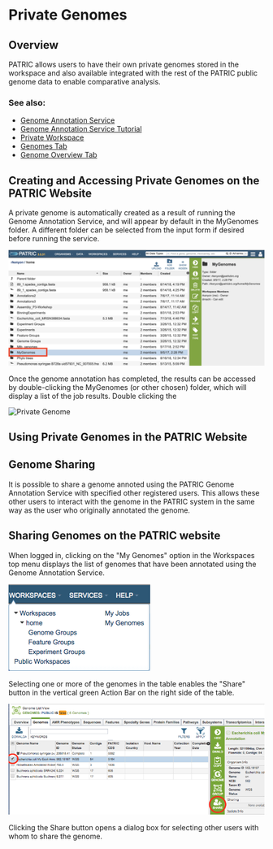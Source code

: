 # Private Genomes

## Overview
PATRIC allows users to have their own private genomes stored in the workspace and also available integrated with the rest of the PATRIC public genome data to enable comparative analysis.

### See also:
  * [Genome Annotation Service](../services/genome_annotation_service.html)
  * [Genome Annotation Service Tutorial](https://docs.patricbrc.org/tutorial/genome_annotation/annotation.html)
  * [Private Workspace](../workspaces/workspace.html)
  * [Genomes Tab](../organisms_taxon/genomes.html)
  * [Genome Overview Tab](../organisms_genome/overview.html)

## Creating and Accessing Private Genomes on the PATRIC Website
A private genome is automatically created as a result of running the Genome Annotation Service, and will appear by default in the MyGenomes folder. A different folder can be selected from the input form if desired before running the service. 

![MyGenome Folder](../images/mygenomes_folder.png)

Once the genome annotation has completed, the results can be accessed by double-clicking the MyGenomes (or other chosen) folder, which will display a list of the job results.  Double clicking the 

![Private Genome](../images/private_genome.png)


## Using Private Genomes in the PATRIC Website

## Genome Sharing
It is possible to share a genome annoted using the PATRIC Genome Annotation Service with specified other registered users. This allows these other users to interact with the genome in the PATRIC system in the same way as the user who originally annotated the genome.



## Sharing Genomes on the PATRIC website

When logged in, clicking on the "My Genomes" option in the Workspaces top menu displays the list of genomes that have been annotated using the Genome Annotation Service. 

![Workspaces Menu](../images/workspaces_menu.png)

Selecting one or more of the genomes in the table enables the "Share" button in the vertical green Action Bar on the right side of the table.

![My Genomes Table](../images/my_genomes_table.png)

Clicking the Share button opens a dialog box for selecting other users with whom to share the genome.





